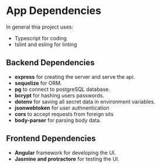 # App Dependencies

In general thia project uses:

- Typescript for coding
- tslint and esling for linting

## Backend Dependencies

- **express** for creating the server and serve the api.
- **sequelize** for ORM.
- **pg** to connect to postgreSQL database.
- **bcrypt** for hashing users passwords.
- **dotenv** for saving all secret data in environment variables.
- **jsonwebtoken** for user authnentication
- **cors** to accept requests from foreign sits
- **body-parser** for parsing body data.

## Frontend Dependencies

- **Angular** framework for developing the UI.
- **Jasmine and protractore** for testing the UI.

